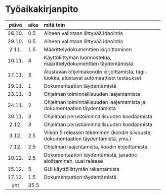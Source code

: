 # Työaikakirjanpito

| päivä | aika | mitä tein  |
| :-----:|:-----| :-----|
| 28.10. | 0.5  | Aiheen valintaan liittyvää ideointia |
| 29.10. | 0.5  | Aiheen valintaan liittyvää ideointia |
|  2.11. | 1.5  | Määrittelydokumenttien kirjoittaminen |
| 10.11. |   4  | Käyttöliittymän luonnostelua, määrittelydokumenttien täydentämistä |
| 17.11. |   3  | Alustavan ohjelmakoodin kirjoittamista, tagi-luokka, alustavat automaattiset testaukset |
| 19.11. |   1  | Dokumentaation täydentämistä |
| 23.11. |   3  | Ohjelman toiminnallisuuden laajentamista |
| 24.11. |   2  | Ohjelman toiminnallisuuden laajentamista ja dokumentaation täydentämistä |
| 30.11. |   3  | Ohjelman perustoiminnallisuuden koodaamista |
| 2.12. |   3  | Ohjelman perustoiminnallisuuden koodaamista |
| 3.12. |   2.5  | Viikon 5 releasen tekeminen (koodin siivousta, dokumentaation täydentämistä, yms.) |
| 7.12. |   2.5  | Ohjelman laajentamista, koodin kirjoittamista |
| 10.12. |   2.5  | Dokumentaation täydentämistä, javadoc aloittaminen, uusi release |
| 15.12. |   5  | GUI käyttöliittymän rakentamista |
| 17.12. |   1.5  | Dokumentaation täydentämistä |
| yht    | 35.5 | |
